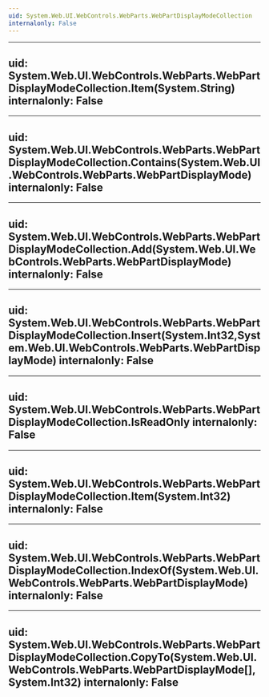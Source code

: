 ```yaml
---
uid: System.Web.UI.WebControls.WebParts.WebPartDisplayModeCollection
internalonly: False
---
```


---
uid: System.Web.UI.WebControls.WebParts.WebPartDisplayModeCollection.Item(System.String)
internalonly: False
---

---
uid: System.Web.UI.WebControls.WebParts.WebPartDisplayModeCollection.Contains(System.Web.UI.WebControls.WebParts.WebPartDisplayMode)
internalonly: False
---

---
uid: System.Web.UI.WebControls.WebParts.WebPartDisplayModeCollection.Add(System.Web.UI.WebControls.WebParts.WebPartDisplayMode)
internalonly: False
---

---
uid: System.Web.UI.WebControls.WebParts.WebPartDisplayModeCollection.Insert(System.Int32,System.Web.UI.WebControls.WebParts.WebPartDisplayMode)
internalonly: False
---

---
uid: System.Web.UI.WebControls.WebParts.WebPartDisplayModeCollection.IsReadOnly
internalonly: False
---

---
uid: System.Web.UI.WebControls.WebParts.WebPartDisplayModeCollection.Item(System.Int32)
internalonly: False
---

---
uid: System.Web.UI.WebControls.WebParts.WebPartDisplayModeCollection.IndexOf(System.Web.UI.WebControls.WebParts.WebPartDisplayMode)
internalonly: False
---

---
uid: System.Web.UI.WebControls.WebParts.WebPartDisplayModeCollection.CopyTo(System.Web.UI.WebControls.WebParts.WebPartDisplayMode[],System.Int32)
internalonly: False
---
